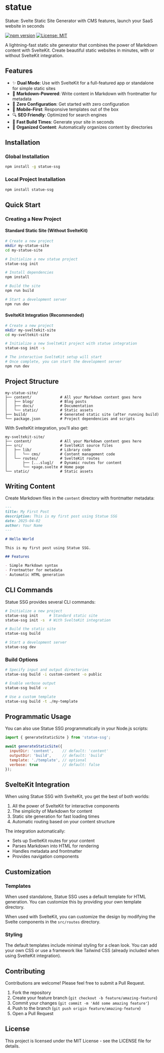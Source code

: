 # statue
Statue: Svelte Static Site Generator with CMS features, launch your SaaS website in seconds

[![npm version](https://img.shields.io/npm/v/statue-ssg.svg)](https://www.npmjs.com/package/statue-ssg)
[![License: MIT](https://img.shields.io/badge/License-MIT-blue.svg)](https://opensource.org/licenses/MIT)

A lightning-fast static site generator that combines the power of Markdown content with SvelteKit. Create beautiful static websites in minutes, with or without SvelteKit integration.

## Features

- ✨ **Dual Mode**: Use with SvelteKit for a full-featured app or standalone for simple static sites
- 📝 **Markdown-Powered**: Write content in Markdown with frontmatter for metadata
- 🚀 **Zero Configuration**: Get started with zero configuration
- 📱 **Mobile-First**: Responsive templates out of the box
- 🔍 **SEO Friendly**: Optimized for search engines
- 🔄 **Fast Build Times**: Generate your site in seconds
- 📂 **Organized Content**: Automatically organizes content by directories

## Installation

### Global Installation

```bash
npm install -g statue-ssg
```

### Local Project Installation

```bash
npm install statue-ssg
```

## Quick Start

### Creating a New Project

#### Standard Static Site (Without SvelteKit)

```bash
# Create a new project
mkdir my-statue-site
cd my-statue-site

# Initialize a new statue project
statue-ssg init

# Install dependencies
npm install

# Build the site
npm run build

# Start a development server
npm run dev
```

#### SvelteKit Integration (Recommended)

```bash
# Create a new project
mkdir my-sveltekit-site
cd my-sveltekit-site

# Initialize a new SvelteKit project with statue integration
statue-ssg init -s

# The interactive SvelteKit setup will start
# Once complete, you can start the development server
npm run dev
```

## Project Structure

```
my-statue-site/
├── content/             # All your Markdown content goes here
│   ├── blog/            # Blog posts
│   ├── docs/            # Documentation
│   └── static/          # Static assets
├── build/               # Generated static site (after running build)
└── package.json         # Project dependencies and scripts
```

With SvelteKit integration, you'll also get:

```
my-sveltekit-site/
├── content/             # All your Markdown content goes here
├── src/                 # SvelteKit source files
│   ├── lib/             # Library code
│   │   └── cms/         # Content management code
│   └── routes/          # SvelteKit routes
│       ├── [...slug]/   # Dynamic routes for content
│       └── +page.svelte # Home page
└── static/              # Static assets
```

## Writing Content

Create Markdown files in the `content` directory with frontmatter metadata:

```markdown
---
title: My First Post
description: This is my first post using Statue SSG
date: 2025-04-02
author: Your Name
---

# Hello World

This is my first post using Statue SSG.

## Features

- Simple Markdown syntax
- Frontmatter for metadata
- Automatic HTML generation
```

## CLI Commands

Statue SSG provides several CLI commands:

```bash
# Initialize a new project
statue-ssg init     # Standard static site
statue-ssg init -s  # With SvelteKit integration

# Build the static site
statue-ssg build

# Start a development server
statue-ssg dev
```

### Build Options

```bash
# Specify input and output directories
statue-ssg build -i custom-content -o public

# Enable verbose output
statue-ssg build -v

# Use a custom template
statue-ssg build -t ./my-template
```

## Programmatic Usage

You can also use Statue SSG programmatically in your Node.js scripts:

```javascript
import { generateStaticSite } from 'statue-ssg';

await generateStaticSite({
  inputDir: 'content',    // default: 'content'
  outputDir: 'build',     // default: 'build'
  template: './template', // optional
  verbose: true           // default: false
});
```

## SvelteKit Integration

When using Statue SSG with SvelteKit, you get the best of both worlds:

1. All the power of SvelteKit for interactive components
2. The simplicity of Markdown for content
3. Static site generation for fast loading times
4. Automatic routing based on your content structure

The integration automatically:

- Sets up SvelteKit routes for your content
- Parses Markdown into HTML for rendering
- Handles metadata and frontmatter
- Provides navigation components

## Customization

### Templates

When used standalone, Statue SSG uses a default template for HTML generation. You can customize this by providing your own template directory.

When used with SvelteKit, you can customize the design by modifying the Svelte components in the `src/routes` directory.

### Styling

The default templates include minimal styling for a clean look. You can add your own CSS or use a framework like Tailwind CSS (already included when using SvelteKit integration).

## Contributing

Contributions are welcome! Please feel free to submit a Pull Request.

1. Fork the repository
2. Create your feature branch (`git checkout -b feature/amazing-feature`)
3. Commit your changes (`git commit -m 'Add some amazing feature'`)
4. Push to the branch (`git push origin feature/amazing-feature`)
5. Open a Pull Request

## License

This project is licensed under the MIT License - see the LICENSE file for details.
